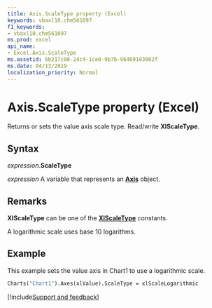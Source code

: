 ```yaml
---
title: Axis.ScaleType property (Excel)
keywords: vbaxl10.chm561097
f1_keywords:
- vbaxl10.chm561097
ms.prod: excel
api_name:
- Excel.Axis.ScaleType
ms.assetid: 6b217c08-24c4-1ce0-9b7b-96469183002f
ms.date: 04/13/2019
localization_priority: Normal
---
```



# Axis.ScaleType property (Excel)

Returns or sets the value axis scale type. Read/write **XlScaleType**.


## Syntax

_expression_.**ScaleType**

_expression_ A variable that represents an **[Axis](Excel.Axis(object).md)** object.


## Remarks

**XlScaleType** can be one of the **[XlScaleType](Excel.XlScaleType.md)** constants.

A logarithmic scale uses base 10 logarithms.


## Example

This example sets the value axis in Chart1 to use a logarithmic scale.

```vb
Charts("Chart1").Axes(xlValue).ScaleType = xlScaleLogarithmic
```




[!include[Support and feedback](~/includes/feedback-boilerplate.md)]
